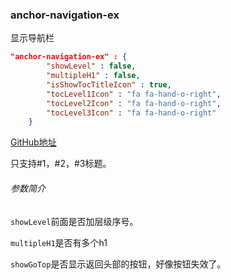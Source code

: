 ### anchor-navigation-ex

显示导航栏

```json
"anchor-navigation-ex" : {
		"showLevel" : false,
		"multipleH1" : false,
		"isShowTocTitleIcon" : true,
		"tocLevel1Icon" : "fa fa-hand-o-right",
		"tocLevel2Icon" : "fa fa-hand-o-right",
		"tocLevel3Icon" : "fa fa-hand-o-right"
	}
```
[GitHub地址](https://github.com/zq99299/gitbook-plugin-anchor-navigation-ex)

只支持#1，#2，#3标题。

###### 参数简介

`showLevel`前面是否加层级序号。

`multipleH1`是否有多个h1

`showGoTop`是否显示返回头部的按钮，好像按钮失效了。



